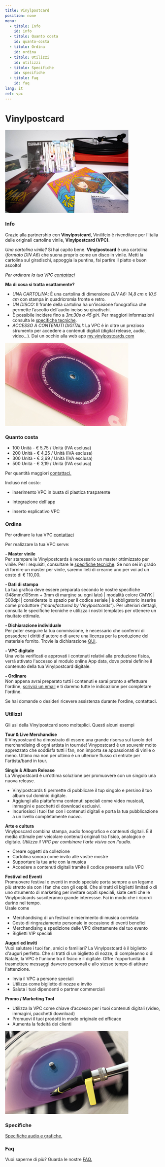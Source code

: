 ```yaml
---
title: Vinylpostcard
position: none
menu:
  - titolo: Info
    id: info
  - titolo: Quanto costa
    id: quanto-costa
  - titolo: Ordina
    id: ordina  
  - titolo: Utilizzi
    id: utilizzi  
  - titolo: Specifiche
    id: specifiche
  - titolo: Faq
    id: faq
lang: it
ref: vpc
---
```


# Vinylpostcard

![vpc](/img/vpc01.jpg)

### Info

Grazie alla partnership con **Vinylpostcard**, Vinilifcio è rivenditore per l’Italia delle originali cartoline vinile, **Vinylpostcard (VPC)**.

_Una cartolina vinile?_ Sì hai capito bene. **Vinylpostcard** è una cartolina (_formato DIN A6_) che suona proprio come un disco in vinile. Metti la cartolina sul giradischi, appoggia la puntina, fai partire il piatto e buon ascolto!

_Per ordinare la tua VPC <a href="mailto:info@vinilificio.com">contattaci</a>_

**Ma di cosa si tratta esattamente?** 
- _UNA CARTOLINA_: È una cartolina di dimensione _DIN A6: 14,8 cm x 10,5 cm_ con stampa in quadricromia fronte e retro.
- _UN DISCO:_ Il fronte della cartolina ha un’incisione fonografica che permette l’ascolto dell’audio inciso su giradischi.
- È possibile incidere fino a _3m:30s a 45 giri_. Per maggiori informazioni consulta le <a href="/specifiche-vpc/">specifiche tecniche</a>.
- _ACCESSO A CONTENUTI DIGITALI:_ La VPC è in oltre un prezioso strumento per accedere a contenuti digitali (digital release, audio, video...). Dai un occhio alla web app <a href="https://my.vinylpostcards.com/" target="blank"> my.vinylpostcards.com</a>

![vpc](/img/vpc03.jpg)

### Quanto costa
* 100 Unità - € 5,75 / Unità (IVA esclusa)
* 200 Unità - € 4,25 / Unità (IVA esclusa)
* 300 Unità - € 3,69 / Unità (IVA esclusa)
* 500 Unità - € 3,19 / Unità (IVA esclusa)

Per quantità maggiori <a href="/contatti/">contattaci.</a>

Incluso nel costo:

-  inserimento VPC  in busta di plastica trasparente

- Integrazione dell'app

- inserto esplicativo VPC

### Ordina

Per ordinare la tua VPC <a href="mailto:info@vinilificio.com">contattaci</a>

Per realizzare la tua VPC serve:

**- Master vinile**\
Per stampare le Vinylpostcards è necessario un master ottimizzato per vinile. Per i requisiti, consultare le <a href="/specifiche-vpc/">specifiche tecniche</a>. Se non sei in grado di fornire un master per vinile, saremo lieti di crearne uno per voi ad un costo di € 110,00.

**- Dati di stampa**\
La tua grafica deve essere preparata secondo le nostre specifiche (148mmx105mm + 3mm di margine su ogni lato) | modalità colore CMYK | 300dpi | considerate lo spazio per il codice seriale | è obbligatorio inserire come produttore (“_manufactured by Vinylpostcards_”). Per ulteriori dettagli, consulta le specifiche tecniche e utilizza i nostri templates per ottenere un risultato ottimale.

**- Dichiarazione individuale**\
Per poter eseguire la tua commissione, è necessario che confermi di possedere i diritti d'autore o di avere una licenza per la produzione del materiale fornito. Trovie la dichiarazione <a href="https://www.vinylpostcards.com/_files/ugd/598cea_c018387a6d514809b0d70c6931faf951.pdf" target="blank">QUI</a>.

**- VPC digitale**\
Una volta verificati e approvati i contenuti relativi alla produzione fisica, verrà attivato l'accesso al modulo online App data, dove potrai definire il contenuto della tua Vinylpostcard digitale. 

**- Ordinare**\
Non appena avrai preparato tutti i contenuti e sarai pronto a effettuare l'ordine, <a href="mailto:info@vinilificio.com">scrivici un email</a> e ti daremo tutte le indicazione per completare l'ordine.

Se hai domande o desideri ricevere assistenza durante l'ordine, contattaci.


### Utilizzi

Gli usi della Vinylpostcard sono molteplici. Questi alcuni esempi

**Tour & Live Merchandise**\
Il Vinypostcard ha dimostrato di essere una grande risorsa sul tavolo del merchandising di ogni artista in tournée! Vinypostcard è un souvenir molto apprezzato che soddisfa tutti i fan, non importa se appassionati di vinile o meno. Ultimo ma non per ultimo è un ulteriore flusso di entrate per l'artista/band in tour.

**Single & Album Release**\
La Vinypostcard è un’ottima soluzione per promuovere con un singolo una nuova release. 
* Vinylpostcards ti permette di pubblicare il tup singolo e persino il tuo album sul dominio digitale.
* Aggiungi alla piattaforma contenuti speciali come video musicali, immagini e pacchetti di download esclusivi.
* Incuriosisci i tuoi fan con i contenuti digitali e porta la tua pubblicazione a un livello completamente nuovo.

**Arte e cultura**\
Vinylposcard combina stampa, audio fonografico e contenuti digitali. È il media ottimale per veicolare contenuti originali tra fisico, analogico e digitale.
_Utilizza il VPC per combinare l'arte visiva con l'audio._

* Creare oggetti da collezione 
* Cartolina sonora come invito alle vostre mostre
* Supportare la tua arte con la musica
* Accedere a contenuti digitali tramite il codice presente sulla VPC

**Festival ed Eventi**\
Promuovere festival o eventi in modo speciale porta sempre a un legame più stretto sia con i fan che con gli ospiti. Che si tratti di biglietti limitati o di uno strumento di marketing per invitare ospiti speciali, siate certi che le Vinylpostcards susciteranno grande interessse. Fai in modo che i ricordi durino nel tempo.\
Usale come 
* Merchandising di un festival e inserimento di musica correlata 
* Gesto di ringraziamento personale in occasione di eventi benefici
* Merchandising e spedizione delle VPC direttamente dal tuo evento 
* Biglietti VIP speciali

**Auguri ed inviti**\
Vuoi salutare i tuoi fan, amici o familiari? La Vinylpostcard è il biglietto d'auguri perfetto. Che si tratti di un biglietto di nozze, di compleanno o di Natale, la VPC è l'unione tra il fisico e il digitale. Offre l'opportunità di trasmettere messaggi davvero personali e allo stesso tempo di attirare l'attenzione. 
* Invia il VPC a persone speciali
* Utilizza come biglietto di nozze e invito 
* Saluta i tuoi dipendenti o partner commerciali

**Promo / Marketing Tool**
* Utilizza la VPC come chiave d’accesso per i tuoi contenuti digitali (video, immagini, pacchetti download)
* Promuovi il tuoi prodotti in modo originale ed efficace
* Aumenta la fedeltà dei clienti

![vpc](/img/vpc02.jpg)




### Specifiche

<a href="/specifiche-vpc/">Specifiche audio e grafiche.</a>

### Faq

Vuoi saperne di più? Guarda le nostre <a href="/faq-vpc/">FAQ.</a>



